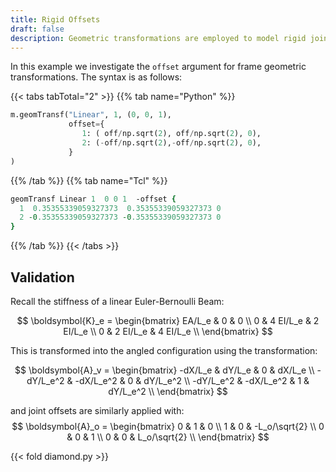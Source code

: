```yaml
---
title: Rigid Offsets
draft: false
description: Geometric transformations are employed to model rigid joint offsets in frames.
---
```


In this example we investigate the `offset` argument for frame geometric transformations. The syntax is as follows:

{{< tabs tabTotal="2" >}}
{{% tab name="Python" %}}
```python
m.geomTransf("Linear", 1, (0, 0, 1),
             offset={
                1: ( off/np.sqrt(2), off/np.sqrt(2), 0),
                2: (-off/np.sqrt(2),-off/np.sqrt(2), 0),
             }
)
```
{{% /tab %}}
{{% tab name="Tcl" %}}
```tcl
geomTransf Linear 1  0 0 1  -offset {
  1  0.35355339059327373  0.35355339059327373 0
  2 -0.35355339059327373 -0.35355339059327373 0
}
```
{{% /tab %}}
{{< /tabs >}}

## Validation

Recall the stiffness of a linear Euler-Bernoulli Beam:

$$
\boldsymbol{K}_e = \begin{bmatrix}
EA/L_e &       0 &       0 \\
    0 & 4 EI/L_e & 2 EI/L_e \\
    0 & 2 EI/L_e & 4 EI/L_e \\
\end{bmatrix}
$$

This is transformed into the angled configuration using the transformation:

$$
\boldsymbol{A}_v = \begin{bmatrix}
-dX/L_e   &  dY/L_e   & 0 &  dX/L_e   \\
-dY/L_e^2 & -dX/L_e^2 & 0 &  dY/L_e^2 \\
-dY/L_e^2 & -dX/L_e^2 & 1 &  dY/L_e^2 \\
\end{bmatrix}
$$

and joint offsets are similarly applied with:
$$
\boldsymbol{A}_o = 
\begin{bmatrix}
0 & 1 &               0 \\
1 & 0 & -L_o/\sqrt{2}   \\
0 & 0 &               1 \\
0 & 0 &  L_o/\sqrt{2}   \\
\end{bmatrix}
$$


{{< fold diamond.py >}}

